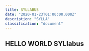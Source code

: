 ```yaml
---
title: SYLLABUS
date: "2020-01-23T01:00:00.000Z"
description: "SYLLA"
classification: "document"
---
```


## HELLO WORLD SYLlabus